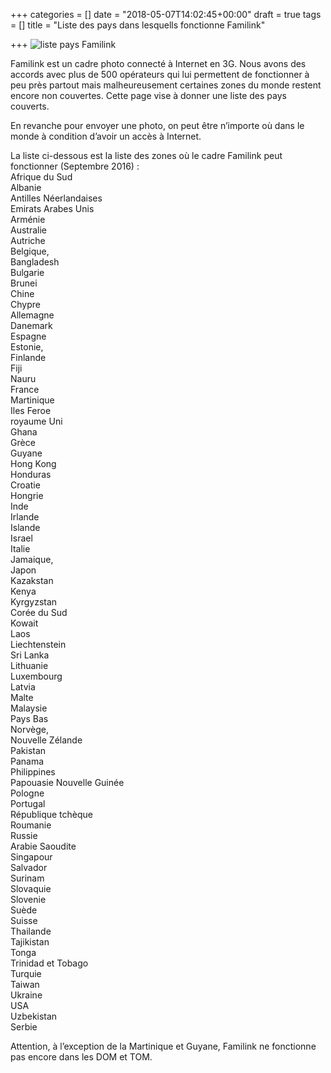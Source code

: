 +++
categories = []
date = "2018-05-07T14:02:45+00:00"
draft = true
tags = []
title = "Liste des pays dans lesquells fonctionne Familink"

+++
![liste pays Familink](/img/posts/map.png)

Familink est un cadre photo connecté à Internet en 3G. Nous avons des accords avec plus de 500 opérateurs qui lui permettent de fonctionner à peu près partout mais malheureusement certaines zones du monde restent encore non couvertes. Cette page vise à donner une liste des pays couverts.

En revanche pour envoyer une photo, on peut être n’importe où dans le monde à condition d’avoir un accès à Internet.

La liste ci-dessous est la liste des zones où le cadre Familink peut fonctionner (Septembre 2016) :  
Afrique du Sud  
Albanie  
Antilles Néerlandaises  
Emirats Arabes Unis  
Arménie  
Australie  
Autriche  
Belgique,  
Bangladesh  
Bulgarie  
Brunei  
Chine  
Chypre  
Allemagne  
Danemark  
Espagne  
Estonie,  
Finlande  
Fiji  
Nauru  
France  
Martinique  
Iles Feroe  
royaume Uni  
Ghana  
Grèce  
Guyane  
Hong Kong  
Honduras  
Croatie  
Hongrie  
Inde  
Irlande  
Islande  
Israel  
Italie  
Jamaique,  
Japon  
Kazakstan  
Kenya  
Kyrgyzstan  
Corée du Sud  
Kowait  
Laos  
Liechtenstein  
Sri Lanka  
Lithuanie  
Luxembourg  
Latvia  
Malte  
Malaysie  
Pays Bas  
Norvège,  
Nouvelle Zélande  
Pakistan  
Panama  
Philippines  
Papouasie Nouvelle Guinée  
Pologne  
Portugal  
République tchèque  
Roumanie  
Russie  
Arabie Saoudite  
Singapour  
Salvador  
Surinam  
Slovaquie  
Slovenie  
Suède  
Suisse  
Thailande  
Tajikistan  
Tonga  
Trinidad et Tobago  
Turquie  
Taiwan  
Ukraine  
USA  
Uzbekistan  
Serbie

Attention, à l’exception de la Martinique et Guyane, Familink ne fonctionne pas encore dans les DOM et TOM.